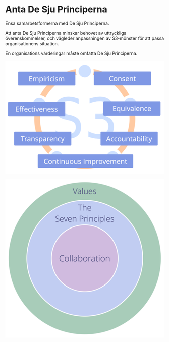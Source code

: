 # Anta De Sju Principerna

<summary>
Ensa samarbetsformerna med De Sju Principerna.
</summary>

Att anta De Sju Principerna minskar behovet av uttryckliga överenskommelser, och vägleder anpassningen av S3-mönster för att passa organisationens situation.

En organisations värderingar måste omfatta De Sju Principerna.

![De Sju Principerna](img/framework/s3-principles-plain.png)

![En organisations värderingar måste omfatta De Sju Principerna](img/collaboration-values/values-7principles.png)
